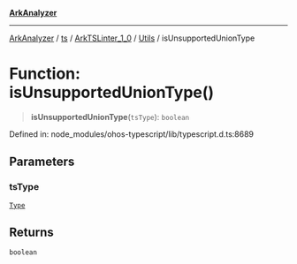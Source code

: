 [**ArkAnalyzer**](../../../../../../../../README.md)

***

[ArkAnalyzer](../../../../../../../../globals.md) / [ts](../../../../../README.md) / [ArkTSLinter\_1\_0](../../../README.md) / [Utils](../README.md) / isUnsupportedUnionType

# Function: isUnsupportedUnionType()

> **isUnsupportedUnionType**(`tsType`): `boolean`

Defined in: node\_modules/ohos-typescript/lib/typescript.d.ts:8689

## Parameters

### tsType

[`Type`](../../../../../interfaces/Type.md)

## Returns

`boolean`

